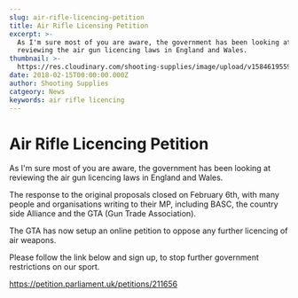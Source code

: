 ```yaml
---
slug: air-rifle-licencing-petition
title: Air Rifle Licensing Petition
excerpt: >-
  As I'm sure most of you are aware, the government has been looking at
  reviewing the air gun licencing laws in England and Wales.
thumbnail: >-
  https://res.cloudinary.com/shooting-supplies/image/upload/v1584619559/guns/Weihrauch-HW110-KT-T.png
date: 2018-02-15T00:00:00.000Z
author: Shooting Supplies
catgeory: News
keywords: air rifle licencing
---
```


# **Air Rifle Licencing Petition**

As I'm sure most of you are aware, the government has been looking at reviewing the air gun licencing laws in England and Wales.

The response to the original proposals closed on February 6th, with many people and organisations writing to their MP, including BASC, the country side Alliance and the GTA (Gun Trade Association).

The GTA has now setup an online petition to oppose any further licencing of air weapons.

Please follow the link below and sign up, to stop further government restrictions on our sport.

https://petition.parliament.uk/petitions/211656
